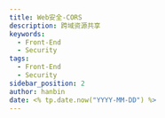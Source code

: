 ```yaml
---
title: Web安全-CORS
description: 跨域资源共享
keywords:
  - Front-End
  - Security
tags:
  - Front-End
  - Security
sidebar_position: 2
author: hanbin
date: <% tp.date.now("YYYY-MM-DD") %>
---
```

